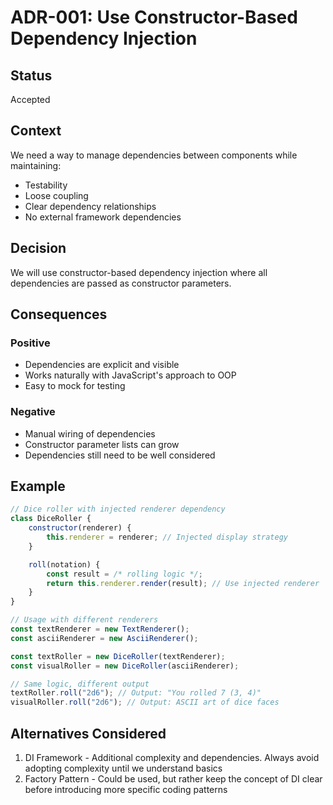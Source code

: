 # ADR-001: Use Constructor-Based Dependency Injection
## Status
Accepted
## Context
We need a way to manage dependencies between components while maintaining:
- Testability
- Loose coupling
- Clear dependency relationships
- No external framework dependencies
## Decision
We will use constructor-based dependency injection where all dependencies are passed as constructor parameters.
## Consequences
### Positive
- Dependencies are explicit and visible
- Works naturally with JavaScript's approach to OOP
- Easy to mock for testing
### Negative
- Manual wiring of dependencies
- Constructor parameter lists can grow
- Dependencies still need to be well considered
## Example
```javascript
// Dice roller with injected renderer dependency
class DiceRoller {
    constructor(renderer) {
        this.renderer = renderer; // Injected display strategy
    }

    roll(notation) {
        const result = /* rolling logic */;
        return this.renderer.render(result); // Use injected renderer
    }
}

// Usage with different renderers
const textRenderer = new TextRenderer();
const asciiRenderer = new AsciiRenderer();

const textRoller = new DiceRoller(textRenderer);
const visualRoller = new DiceRoller(asciiRenderer);

// Same logic, different output
textRoller.roll("2d6"); // Output: "You rolled 7 (3, 4)"
visualRoller.roll("2d6"); // Output: ASCII art of dice faces
```

## Alternatives Considered
1. DI Framework - Additional complexity and dependencies. Always avoid adopting complexity until we understand basics
2. Factory Pattern - Could be used, but rather keep the concept of DI clear before introducing more specific coding patterns